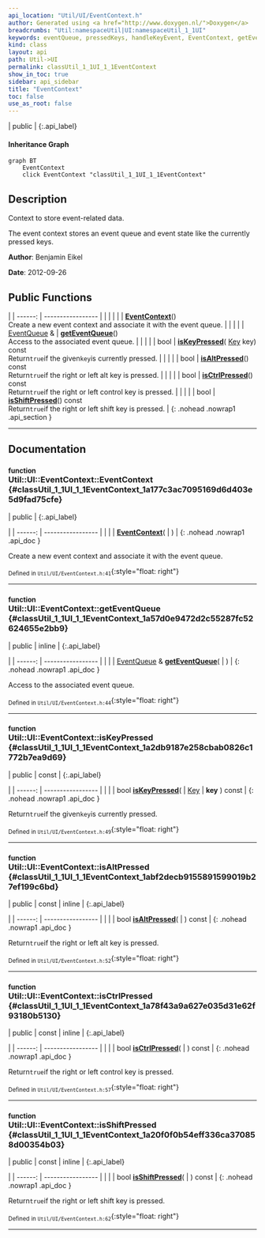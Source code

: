 ```yaml
---
api_location: "Util/UI/EventContext.h"
author: Generated using <a href="http://www.doxygen.nl/">Doxygen</a>
breadcrumbs: "Util:namespaceUtil|UI:namespaceUtil_1_1UI"
keywords: eventQueue, pressedKeys, handleKeyEvent, EventContext, getEventQueue, isKeyPressed, isAltPressed, isCtrlPressed, isShiftPressed
kind: class
layout: api
path: Util->UI
permalink: classUtil_1_1UI_1_1EventContext
show_in_toc: true
sidebar: api_sidebar
title: "EventContext"
toc: false
use_as_root: false
---
```


| public |
{:.api_label}

#### Inheritance Graph

```mermaid
graph BT
	EventContext
	click EventContext "classUtil_1_1UI_1_1EventContext"
```

## Description

Context to store event-related data.

The event context stores an event queue and event state like the currently pressed keys.



**Author**: Benjamin Eikel



**Date**: 2012-09-26





## Public Functions

|
| ------: | ----------------- |
|  | |
|  | **[EventContext](#classUtil_1_1UI_1_1EventContext_1a177c3ac7095169d6d403e5d9fad75cfe)**() <br/> Create a new event context and associate it with the event queue. |
|  | |
| [EventQueue](classUtil_1_1UI_1_1EventQueue) & | **[getEventQueue](#classUtil_1_1UI_1_1EventContext_1a57d0e9472d2c55287fc52624655e2bb9)**() <br/> Access to the associated event queue. |
|  | |
| bool | **[isKeyPressed](#classUtil_1_1UI_1_1EventContext_1a2db9187e258cbab0826c1772b7ea9d69)**( [Key](namespaceUtil_1_1UI#namespaceUtil_1_1UI_1adbfcec905b78a31c88b2713f56c7c819)  key) const <br/> Return`true`if the given`key`is currently pressed. |
|  | |
| bool | **[isAltPressed](#classUtil_1_1UI_1_1EventContext_1abf2decb9155891599019b27ef199c6bd)**() const <br/> Return`true`if the right or left alt key is pressed. |
|  | |
| bool | **[isCtrlPressed](#classUtil_1_1UI_1_1EventContext_1a78f43a9a627e035d31e62f93180b5130)**() const <br/> Return`true`if the right or left control key is pressed. |
|  | |
| bool | **[isShiftPressed](#classUtil_1_1UI_1_1EventContext_1a20f0f0b54eff336ca370858d00354b03)**() const <br/> Return`true`if the right or left shift key is pressed. |
{: .nohead .nowrap1 .api_section }


-------------------------------------------------------------------

## Documentation

### <small>function</small><br/> Util::UI::EventContext::EventContext {#classUtil_1_1UI_1_1EventContext_1a177c3ac7095169d6d403e5d9fad75cfe}

| public |
{:.api_label}

|
| ------: | ----------------- |
|  |
|  **[EventContext](#classUtil_1_1UI_1_1EventContext_1a177c3ac7095169d6d403e5d9fad75cfe)**( |  ) |
{: .nohead .nowrap1 .api_doc }

Create a new event context and associate it with the event queue.





<sub>Defined in `Util/UI/EventContext.h:41`</sub>{:style="float: right"}

-------------------------------------------------------------------

### <small>function</small><br/> Util::UI::EventContext::getEventQueue {#classUtil_1_1UI_1_1EventContext_1a57d0e9472d2c55287fc52624655e2bb9}

| public | inline |
{:.api_label}

|
| ------: | ----------------- |
|  |
| [EventQueue](classUtil_1_1UI_1_1EventQueue) & **[getEventQueue](#classUtil_1_1UI_1_1EventContext_1a57d0e9472d2c55287fc52624655e2bb9)**( |  ) |
{: .nohead .nowrap1 .api_doc }

Access to the associated event queue.





<sub>Defined in `Util/UI/EventContext.h:44`</sub>{:style="float: right"}

-------------------------------------------------------------------

### <small>function</small><br/> Util::UI::EventContext::isKeyPressed {#classUtil_1_1UI_1_1EventContext_1a2db9187e258cbab0826c1772b7ea9d69}

| public | const |
{:.api_label}

|
| ------: | ----------------- |
|  |
| bool **[isKeyPressed](#classUtil_1_1UI_1_1EventContext_1a2db9187e258cbab0826c1772b7ea9d69)**( |  [Key](namespaceUtil_1_1UI#namespaceUtil_1_1UI_1adbfcec905b78a31c88b2713f56c7c819)  | **key** ) const |
{: .nohead .nowrap1 .api_doc }

Return`true`if the given`key`is currently pressed.





<sub>Defined in `Util/UI/EventContext.h:49`</sub>{:style="float: right"}

-------------------------------------------------------------------

### <small>function</small><br/> Util::UI::EventContext::isAltPressed {#classUtil_1_1UI_1_1EventContext_1abf2decb9155891599019b27ef199c6bd}

| public | const | inline |
{:.api_label}

|
| ------: | ----------------- |
|  |
| bool **[isAltPressed](#classUtil_1_1UI_1_1EventContext_1abf2decb9155891599019b27ef199c6bd)**( |  ) const |
{: .nohead .nowrap1 .api_doc }

Return`true`if the right or left alt key is pressed.





<sub>Defined in `Util/UI/EventContext.h:52`</sub>{:style="float: right"}

-------------------------------------------------------------------

### <small>function</small><br/> Util::UI::EventContext::isCtrlPressed {#classUtil_1_1UI_1_1EventContext_1a78f43a9a627e035d31e62f93180b5130}

| public | const | inline |
{:.api_label}

|
| ------: | ----------------- |
|  |
| bool **[isCtrlPressed](#classUtil_1_1UI_1_1EventContext_1a78f43a9a627e035d31e62f93180b5130)**( |  ) const |
{: .nohead .nowrap1 .api_doc }

Return`true`if the right or left control key is pressed.





<sub>Defined in `Util/UI/EventContext.h:57`</sub>{:style="float: right"}

-------------------------------------------------------------------

### <small>function</small><br/> Util::UI::EventContext::isShiftPressed {#classUtil_1_1UI_1_1EventContext_1a20f0f0b54eff336ca370858d00354b03}

| public | const | inline |
{:.api_label}

|
| ------: | ----------------- |
|  |
| bool **[isShiftPressed](#classUtil_1_1UI_1_1EventContext_1a20f0f0b54eff336ca370858d00354b03)**( |  ) const |
{: .nohead .nowrap1 .api_doc }

Return`true`if the right or left shift key is pressed.





<sub>Defined in `Util/UI/EventContext.h:62`</sub>{:style="float: right"}

-------------------------------------------------------------------

